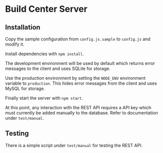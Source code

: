 # Build Center Server

## Installation

Copy the sample configuration from `config.js.sample` to `config.js` and modify it.

Install dependencies with `npm install`.

The development environment will be used by default which returns error messages to the client and uses SQLite for storage.

Use the production environment by setting the `NODE_ENV` environment variable to `production`. This hides error messages from the client and uses MySQL for storage.

Finally start the server with `npm start`.

At this point, any interaction with the REST API requires a API key which must currently be added manually to the database. Refer to documentation under `test/manual`.

## Testing

There is a simple script under `test/manual` for testing the REST API.
